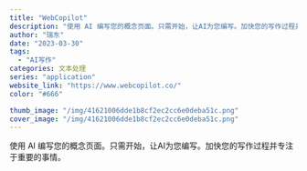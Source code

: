 ```yaml
---
title: "WebCopilot"
description: "使用 AI 编写您的概念页面。只需开始，让AI为您编写。加快您的写作过程并专注于重要的事情。 "
author: "瑞东"
date: "2023-03-30"
tags:
  - "AI写作"
categories: 文本处理
series: "application"
website_link: "https://www.webcopilot.co/"
color: "#666"

thumb_image: "/img/41621006dde1b8cf2ec2cc6e0deba51c.png"
cover_image: "/img/41621006dde1b8cf2ec2cc6e0deba51c.png"
---
```


使用 AI 编写您的概念页面。只需开始，让AI为您编写。加快您的写作过程并专注于重要的事情。 